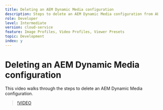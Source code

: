 ```yaml
---
title: Deleting an AEM Dynamic Media configuration
description: Steps to delete an AEM Dynamic Media configuration from AEM Assets.
role: Developer
level: Intermediate 
version: cloud-service
feature: Image Profiles, Video Profiles, Viewer Presets
topic: Development
index: y
---
```


# Deleting an AEM Dynamic Media configuration

This video walks through the steps to delete an AEM Dynamic Media configuration.

>[!VIDEO](https://video.tv.adobe.com/v/335363?quality=9&learn=on)
